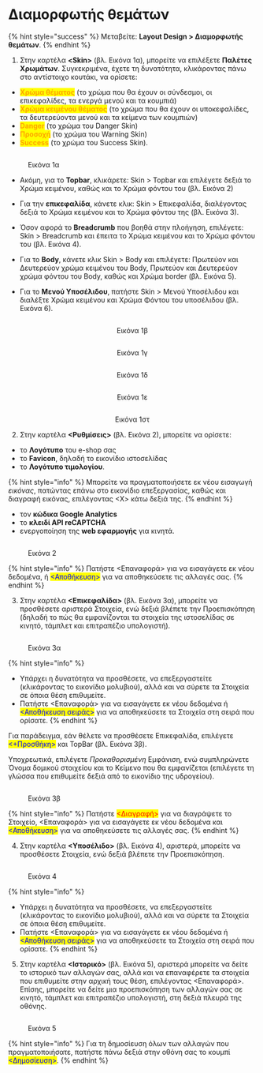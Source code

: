 # Διαμορφωτής θεμάτων

{% hint style="success" %}
Μεταβείτε: **Layout Design > Διαμορφωτής θεμάτων**.
{% endhint %}

1. Στην καρτέλα **\<Skin>** (βλ. Εικόνα 1α), μπορείτε να επιλέξετε **Παλέτες Χρωμάτων**. Συγκεκριμένα, έχετε τη δυνατότητα, κλικάροντας πάνω στο αντίστοιχο κουτάκι, να ορίσετε:&#x20;

* <mark style="color:orange;">**Χρώμα θέματος**</mark> (το χρώμα που θα έχουν οι σύνδεσμοι, οι επικεφαλίδες, τα ενεργά μενού και τα κουμπιά)
* <mark style="color:orange;">**Χρώμα κειμένου θέματος**</mark> (το χρώμα που θα έχουν οι υποκεφαλίδες, τα δευτερεύοντα μενού και τα κείμενα των κουμπιών)
* <mark style="color:orange;">**Danger**</mark> (το χρώμα του Danger Skin)
* <mark style="color:orange;">**Προσοχή**</mark> (το χρώμα του Warning Skin)
* <mark style="color:orange;">**Success**</mark> (το χρώμα του Success Skin).

<figure><img src="../.gitbook/assets/ScreenHunter 98 (1).png" alt=""><figcaption><p>Εικόνα 1α</p></figcaption></figure>

* Ακόμη, για το **Topbar**, κλικάρετε: Skin > Topbar και επιλέγετε δεξιά το Χρώμα κειμένου, καθώς και το Χρώμα φόντου του (βλ. Εικόνα 2)
* Για την **επικεφαλίδα**, κάνετε κλικ: Skin > Επικεφαλίδα, διαλέγοντας δεξιά το Χρώμα κειμένου και το Χρώμα φόντου της (βλ. Εικόνα 3).
* Όσον αφορά το **Breadcrumb** που βοηθά στην πλοήγηση, επιλέγετε: Skin > Breadcrumb και έπειτα το Χρώμα κειμένου και το Χρώμα φόντου του (βλ. Εικόνα 4).
* Για το **Body**, κάνετε κλικ Skin > Body και επιλέγετε: Πρωτεύον και Δευτερεύον χρώμα κειμένου του Body, Πρωτεύον και Δευτερεύον χρώμα φόντου του Body, καθώς και Χρώμα border (βλ. Εικόνα 5).
*   Για το **Μενού Υποσέλιδου**, πατήστε Skin > Μενού Υποσέλιδου και διαλέξτε Χρώμα κειμένου και Χρώμα Φόντου του υποσέλιδου (βλ. Εικόνα 6).

    &#x20;

<div align="center">

<figure><img src="../.gitbook/assets/ScreenHunter 104 (1).png" alt=""><figcaption><p>Εικόνα 1β</p></figcaption></figure>

 

<figure><img src="../.gitbook/assets/ScreenHunter 105 (1).png" alt=""><figcaption><p>Εικόνα 1γ</p></figcaption></figure>

 

<figure><img src="../.gitbook/assets/ScreenHunter 106.png" alt=""><figcaption><p>Εικόνα 1δ</p></figcaption></figure>

 

<figure><img src="../.gitbook/assets/ScreenHunter 107 (1) (1).png" alt=""><figcaption><p>Εικόνα 1ε</p></figcaption></figure>

 

<figure><img src="../.gitbook/assets/ScreenHunter 108 (1).png" alt=""><figcaption><p>Εικόνα 1στ</p></figcaption></figure>

</div>

2. Στην καρτέλα **<Ρυθμίσεις>** (βλ. Εικόνα 2), μπορείτε να ορίσετε:&#x20;

* το **Λογότυπο** του e-shop σας
* το **Favicon**, δηλαδή το εικονίδιο ιστοσελίδας
* το **Λογότυπο τιμολογίου**.

{% hint style="info" %}
Μπορείτε να πραγματοποιήσετε εκ νέου εισαγωγή _εικόνας_, πατώντας επάνω στο εικονίδιο επεξεργασίας, καθώς και διαγραφή εικόνας, επιλέγοντας <Χ> κάτω δεξιά της.
{% endhint %}

* τον **κώδικα Google Analytics**
* το **κλειδί API reCAPTCHA**
* ενεργοποίηση της **web εφαρμογής** για κινητά.

<figure><img src="../.gitbook/assets/ScreenHunter 250.png" alt=""><figcaption><p>Εικόνα 2</p></figcaption></figure>

{% hint style="info" %}
Πατήστε <Επαναφορά> για να εισαγάγετε εκ νέου δεδομένα, ή <mark style="color:blue;"><Αποθήκευση></mark> για να αποθηκεύσετε τις αλλαγές σας.
{% endhint %}



3. Στην καρτέλα **<Επικεφαλίδα>** (βλ. Εικόνα 3α), μπορείτε να προσθέσετε αριστερά Στοιχεία, ενώ δεξιά βλέπετε την Προεπισκόπηση (δηλαδή το πώς θα εμφανίζονται τα στοιχεία της ιστοσελίδας σε κινητό, τάμπλετ και επιτραπέζιο υπολογιστή).

<figure><img src="../.gitbook/assets/ScreenHunter 101 (1).png" alt=""><figcaption><p>Εικόνα 3α</p></figcaption></figure>

{% hint style="info" %}
* Υπάρχει η δυνατότητα να προσθέσετε, να επεξεργαστείτε (κλικάροντας το εικονίδιο μολυβιού), αλλά και να σύρετε τα Στοιχεία σε όποια θέση επιθυμείτε.
* Πατήστε <Επαναφορά> για να εισαγάγετε εκ νέου δεδομένα ή <mark style="color:blue;"><Αποθήκευση σειράς></mark> για να αποθηκεύσετε τα Στοιχεία στη σειρά που ορίσατε.
{% endhint %}

Για παράδειγμα, εάν θέλετε να προσθέσετε Επικεφαλίδα, επιλέγετε <mark style="color:blue;"><+Προσθήκη></mark> και TopBar (βλ. Εικόνα 3β).

Υποχρεωτικά, επιλέγετε _Προκαθορισμένη_ Εμφάνιση, ενώ συμπληρώνετε Όνομα δομικού στοιχείου και το Κείμενο που θα εμφανίζεται (επιλέγετε τη γλώσσα που επιθυμείτε δεξιά από το εικονίδιο της υδρογείου).

<figure><img src="../.gitbook/assets/ScreenHunter 109.png" alt=""><figcaption><p>Εικόνα 3β</p></figcaption></figure>

{% hint style="info" %}
Πατήστε <mark style="color:red;"><Διαγραφή></mark> για να διαγράψετε το Στοιχείο, <Επαναφορά> για να εισαγάγετε εκ νέου δεδομένα και <mark style="color:blue;"><Αποθήκευση></mark> για να αποθηκεύσετε τις αλλαγές σας.
{% endhint %}



4. Στην καρτέλα **<Υποσέλιδο>** (βλ. Εικόνα 4), αριστερά, μπορείτε να προσθέσετε Στοιχεία, ενώ δεξιά βλέπετε την Προεπισκόπηση.

<figure><img src="../.gitbook/assets/ScreenHunter 102.png" alt=""><figcaption><p>Εικόνα 4</p></figcaption></figure>

{% hint style="info" %}
* Υπάρχει η δυνατότητα να προσθέσετε, να επεξεργαστείτε (κλικάροντας το εικονίδιο μολυβιού), αλλά και να σύρετε τα Στοιχεία σε όποια θέση επιθυμείτε.&#x20;
* Πατήστε <Επαναφορά> για να εισαγάγετε εκ νέου δεδομένα ή <mark style="color:blue;"><Αποθήκευση σειράς></mark> για να αποθηκεύσετε τα Στοιχεία στη σειρά που ορίσατε.
{% endhint %}



5. Στην καρτέλα **<Ιστορικό>** (βλ. Εικόνα 5), αριστερά μπορείτε να δείτε το ιστορικό των αλλαγών σας, αλλά και να επαναφέρετε τα στοιχεία που επιθυμείτε στην αρχική τους θέση, επιλέγοντας <Επαναφορά>. Επίσης, μπορείτε να δείτε μια προεπισκόπηση των αλλαγών σας σε κινητό, τάμπλετ και επιτραπέζιο υπολογιστή, στη δεξιά πλευρά της οθόνης.

<figure><img src="../.gitbook/assets/ScreenHunter 784.png" alt=""><figcaption><p>Εικόνα 5</p></figcaption></figure>

{% hint style="info" %}
Για τη δημοσίευση όλων των αλλαγών που πραγματοποιήσατε, πατήστε πάνω δεξιά στην οθόνη σας το κουμπί <mark style="color:blue;"><Δημοσίευση></mark>.
{% endhint %}
